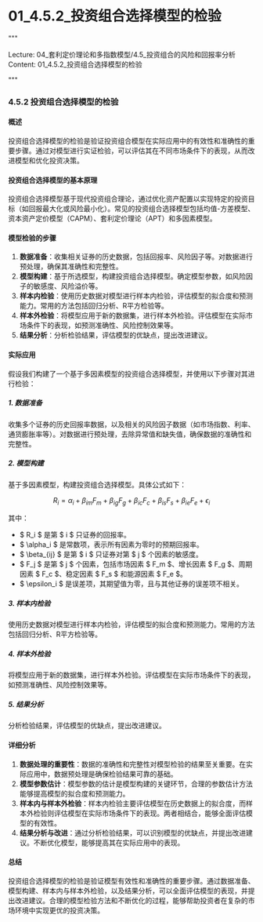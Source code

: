 # 01_4.5.2_投资组合选择模型的检验

"""

Lecture: 04_套利定价理论和多指数模型/4.5_投资组合的风险和回报率分析
Content: 01_4.5.2_投资组合选择模型的检验

"""

### 4.5.2 投资组合选择模型的检验

#### 概述
投资组合选择模型的检验是验证投资组合模型在实际应用中的有效性和准确性的重要步骤。通过对模型进行实证检验，可以评估其在不同市场条件下的表现，从而改进模型和优化投资决策。

#### 投资组合选择模型的基本原理
投资组合选择模型基于现代投资组合理论，通过优化资产配置以实现特定的投资目标（如回报最大化或风险最小化）。常见的投资组合选择模型包括均值-方差模型、资本资产定价模型（CAPM）、套利定价理论（APT）和多因素模型。

#### 模型检验的步骤
1. **数据准备**：收集相关证券的历史数据，包括回报率、风险因子等。对数据进行预处理，确保其准确性和完整性。
2. **模型构建**：基于所选模型，构建投资组合选择模型。确定模型参数，如风险因子的敏感度、风险溢价等。
3. **样本内检验**：使用历史数据对模型进行样本内检验，评估模型的拟合度和预测能力。常用的方法包括回归分析、R平方检验等。
4. **样本外检验**：将模型应用于新的数据集，进行样本外检验。评估模型在实际市场条件下的表现，如预测准确性、风险控制效果等。
5. **结果分析**：分析检验结果，评估模型的优缺点，提出改进建议。

#### 实际应用
假设我们构建了一个基于多因素模型的投资组合选择模型，并使用以下步骤对其进行检验：

##### 1. 数据准备
收集多个证券的历史回报率数据，以及相关的风险因子数据（如市场指数、利率、通货膨胀率等）。对数据进行预处理，去除异常值和缺失值，确保数据的准确性和完整性。

##### 2. 模型构建
基于多因素模型，构建投资组合选择模型。具体公式如下：

$$ R_i = \alpha_i + \beta_{im}F_m + \beta_{ig}F_g + \beta_{ic}F_c + \beta_{is}F_s + \beta_{ie}F_e + \epsilon_i $$

其中：
- $ R_i $ 是第 $ i $ 只证券的回报率。
- $ \alpha_i $ 是常数项，表示所有因素为零时的预期回报率。
- $ \beta_{ij} $ 是第 $ i $ 只证券对第 $ j $ 个因素的敏感度。
- $ F_j $ 是第 $ j $ 个因素，包括市场因素 $ F_m $、增长因素 $ F_g $、周期因素 $ F_c $、稳定因素 $ F_s $ 和能源因素 $ F_e $。
- $ \epsilon_i $ 是误差项，其期望值为零，且与其他证券的误差项不相关。

##### 3. 样本内检验
使用历史数据对模型进行样本内检验，评估模型的拟合度和预测能力。常用的方法包括回归分析、R平方检验等。

##### 4. 样本外检验
将模型应用于新的数据集，进行样本外检验。评估模型在实际市场条件下的表现，如预测准确性、风险控制效果等。

##### 5. 结果分析
分析检验结果，评估模型的优缺点，提出改进建议。

#### 详细分析
1. **数据处理的重要性**：数据的准确性和完整性对模型检验的结果至关重要。在实际应用中，数据预处理是确保检验结果可靠的基础。
2. **模型参数估计**：模型参数的估计是模型构建的关键环节，合理的参数估计方法能够提高模型的拟合度和预测能力。
3. **样本内与样本外检验**：样本内检验主要评估模型在历史数据上的拟合度，而样本外检验则评估模型在实际市场条件下的表现。两者相结合，能够全面评估模型的有效性。
4. **结果分析与改进**：通过分析检验结果，可以识别模型的优缺点，并提出改进建议。不断优化模型，能够提高其在实际应用中的表现。

#### 总结
投资组合选择模型的检验是验证模型有效性和准确性的重要步骤。通过数据准备、模型构建、样本内与样本外检验，以及结果分析，可以全面评估模型的表现，并提出改进建议。合理的模型检验方法和不断优化的过程，能够帮助投资者在复杂的市场环境中实现更优的投资决策。
